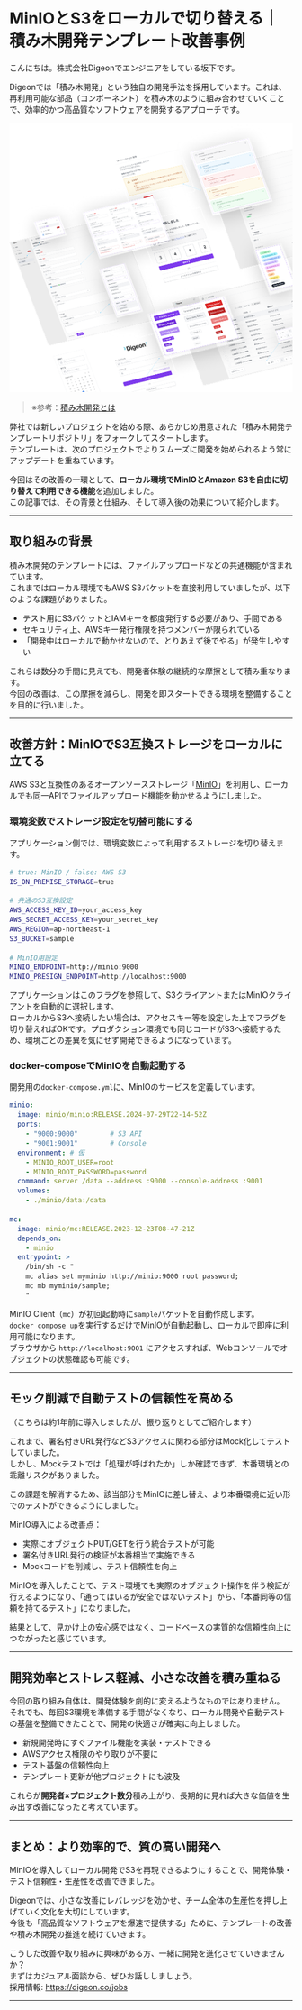 # MinIOとS3をローカルで切り替える｜積み木開発テンプレート改善事例

こんにちは。株式会社Digeonでエンジニアをしている坂下です。

Digeonでは「積み木開発」という独自の開発手法を採用しています。これは、再利用可能な部品（コンポーネント）を積み木のように組み合わせていくことで、効率的かつ高品質なソフトウェアを開発するアプローチです。

![積み木開発のイメージ画像](../images/tsumiki-development.png)
> ※参考：[積み木開発とは](https://note.com/digeon/n/ne4c6d6f00b29)

弊社では新しいプロジェクトを始める際、あらかじめ用意された「積み木開発テンプレートリポジトリ」をフォークしてスタートします。  
テンプレートは、次のプロジェクトでよりスムーズに開発を始められるよう常にアップデートを重ねています。

今回はその改善の一環として、**ローカル環境でMinIOとAmazon S3を自由に切り替えて利用できる機能**を追加しました。  
この記事では、その背景と仕組み、そして導入後の効果について紹介します。

---

## 取り組みの背景

積み木開発のテンプレートには、ファイルアップロードなどの共通機能が含まれています。  
これまではローカル環境でもAWS S3バケットを直接利用していましたが、以下のような課題がありました。

- テスト用にS3バケットとIAMキーを都度発行する必要があり、手間である
- セキュリティ上、AWSキー発行権限を持つメンバーが限られている
- 「開発中はローカルで動かせないので、とりあえず後でやる」が発生しやすい

これらは数分の手間に見えても、開発者体験の継続的な摩擦として積み重なります。  
今回の改善は、この摩擦を減らし、開発を即スタートできる環境を整備することを目的に行いました。

---

## 改善方針：MinIOでS3互換ストレージをローカルに立てる

AWS S3と互換性のあるオープンソースストレージ「[MinIO](https://www.min.io/)」を利用し、ローカルでも同一APIでファイルアップロード機能を動かせるようにしました。

### 環境変数でストレージ設定を切替可能にする
アプリケーション側では、環境変数によって利用するストレージを切り替えます。

```bash
# true: MinIO / false: AWS S3
IS_ON_PREMISE_STORAGE=true 

# 共通のS3互換設定
AWS_ACCESS_KEY_ID=your_access_key
AWS_SECRET_ACCESS_KEY=your_secret_key
AWS_REGION=ap-northeast-1
S3_BUCKET=sample

# MinIO用設定
MINIO_ENDPOINT=http://minio:9000
MINIO_PRESIGN_ENDPOINT=http://localhost:9000
```

アプリケーションはこのフラグを参照して、S3クライアントまたはMinIOクライアントを自動的に選択します。  
ローカルからS3へ接続したい場合は、アクセスキー等を設定した上でフラグを切り替えればOKです。プロダクション環境でも同じコードがS3へ接続するため、環境ごとの差異を気にせず開発できるようになっています。

### docker-composeでMinIOを自動起動する

開発用の`docker-compose.yml`に、MinIOのサービスを定義しています。  

```yaml
minio:
  image: minio/minio:RELEASE.2024-07-29T22-14-52Z
  ports:
    - "9000:9000"        # S3 API
    - "9001:9001"        # Console
  environment: # 仮
    - MINIO_ROOT_USER=root
    - MINIO_ROOT_PASSWORD=password
  command: server /data --address :9000 --console-address :9001
  volumes:
    - ./minio/data:/data

mc:
  image: minio/mc:RELEASE.2023-12-23T08-47-21Z
  depends_on:
    - minio
  entrypoint: >
    /bin/sh -c "
    mc alias set myminio http://minio:9000 root password;
    mc mb myminio/sample;
    "
```

MinIO Client（`mc`）が初回起動時に`sample`バケットを自動作成します。  
`docker compose up`を実行するだけでMinIOが自動起動し、ローカルで即座に利用可能になります。  
ブラウザから `http://localhost:9001` にアクセスすれば、Webコンソールでオブジェクトの状態確認も可能です。

---

## モック削減で自動テストの信頼性を高める

（こちらは約1年前に導入しましたが、振り返りとしてご紹介します）

これまで、署名付きURL発行などS3アクセスに関わる部分はMock化してテストしていました。  
しかし、Mockテストでは「処理が呼ばれたか」しか確認できず、本番環境との乖離リスクがありました。

この課題を解消するため、該当部分をMinIOに差し替え、より本番環境に近い形でのテストができるようにしました。

MinIO導入による改善点：
- 実際にオブジェクトPUT/GETを行う統合テストが可能
- 署名付きURL発行の検証が本番相当で実施できる
- Mockコードを削減し、テスト信頼性を向上

MinIOを導入したことで、テスト環境でも実際のオブジェクト操作を伴う検証が行えるようになり、「通ってはいるが安全ではないテスト」から、「本番同等の信頼を持てるテスト」になりました。

結果として、見かけ上の安心感ではなく、コードベースの実質的な信頼性向上につながったと感じています。

---

## 開発効率とストレス軽減、小さな改善を積み重ねる

今回の取り組み自体は、開発体験を劇的に変えるようなものではありません。  
それでも、毎回S3環境を準備する手間がなくなり、ローカル開発や自動テストの基盤を整備できたことで、開発の快適さが確実に向上しました。

- 新規開発時にすぐファイル機能を実装・テストできる
- AWSアクセス権限のやり取りが不要に
- テスト基盤の信頼性向上
- テンプレート更新が他プロジェクトにも波及

これらが**開発者×プロジェクト数分**積み上がり、長期的に見れば大きな価値を生み出す改善になったと考えています。

---

## まとめ：より効率的で、質の高い開発へ
MinIOを導入してローカル開発でS3を再現できるようにすることで、開発体験・テスト信頼性・生産性を改善できました。

Digeonでは、小さな改善にレバレッジを効かせ、チーム全体の生産性を押し上げていく文化を大切にしています。  
今後も「高品質なソフトウェアを爆速で提供する」ために、テンプレートの改善や積み木開発の推進を続けていきます。  

こうした改善や取り組みに興味がある方、一緒に開発を進化させていきませんか？  
まずはカジュアル面談から、ぜひお話ししましょう。  
採用情報: https://digeon.co/jobs

---
